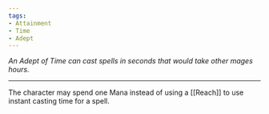```yaml
---
tags:
- Attainment
- Time
- Adept
---
```


_An Adept of Time can cast spells in seconds that would take other mages hours._

---

The character may spend one Mana instead of using a [[Reach]] to use instant casting time for a spell.